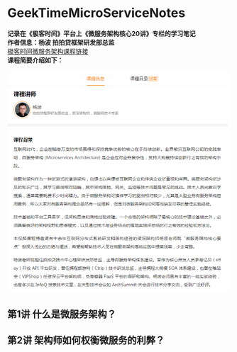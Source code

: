 # GeekTimeMicroServiceNotes
**记录在《极客时间》平台上《微服务架构核心20讲》专栏的学习笔记**  
**作者信息：杨波 拍拍贷框架研发部总监**    
[极客时间微服务架构课程链接](http://gk.link/a/1000w)   
**课程简要介绍如下：**  
 
![课程海报](./picture/microservice.png)    
  
## 第1讲 什么是微服务架构？

## 第2讲 架构师如何权衡微服务的利弊？
